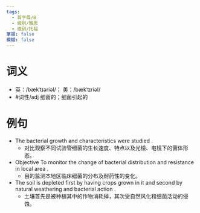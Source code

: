 ```yaml
---
tags:
  - 首字母/B
  - 级别/雅思
  - 级别/托福
掌握: false
模糊: false
---
```

# 词义
- 英：/bækˈtɪəriəl/； 美：/bækˈtɪriəl/
- #词性/adj  细菌的；细菌引起的
# 例句
- The bacterial growth and characteristics were studied .
	- 对比观察不同试验管细菌的生长速度、特点以及光镜、电镜下的菌体形态。
- Objective To monitor the change of bacterial distribution and resistance in local area .
	- 目的监测本地区临床细菌的分布及耐药性的变化。
- The soil is depleted first by having crops grown in it and second by natural weathering and bacterial action .
	- 土壤首先是被种植其中的作物消耗掉，其次受自然风化和细菌活动的侵蚀。
